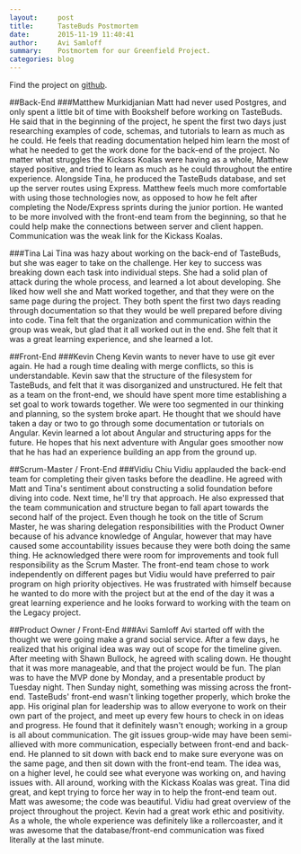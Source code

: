 ```yaml
---
layout:     post
title:      TasteBuds Postmortem
date:       2015-11-19 11:40:41
author:     Avi Samloff
summary:    Postmortem for our Greenfield Project.
categories: blog
---
```

Find the project on [github](http://github.com/kickasskoalas/TasteBuds).

##Back-End
###Matthew Murkidjanian
Matt had never used Postgres, and only spent a little bit of time with Bookshelf before working on TasteBuds. He said that in the beginning of the project, he spent the first two days just researching examples of code, schemas, and tutorials to learn as much as he could. He feels that reading documentation helped him learn the most of what he needed to get the work done for the back-end of the project. No matter what struggles the Kickass Koalas were having as a whole, Matthew stayed positive, and tried to learn as much as he could throughout the entire experience. Alongside Tina, he produced the TasteBuds database, and set up the server routes using Express. Matthew feels much more comfortable with using those technologies now, as opposed to how he felt after completing the Node/Express sprints during the junior portion. He wanted to be more involved with the front-end team from the beginning, so that he could help make the connections between server and client happen. Communication was the weak link for the Kickass Koalas.

###Tina Lai
Tina was hazy about working on the back-end of TasteBuds, but she was eager to take on the challenge. Her key to success was breaking down each task into individual steps. She had a solid plan of attack during the whole process, and learned a lot about developing. She liked how well she and Matt worked together, and that they were on the same page during the project. They both spent the first two days reading through documentation so that they would be well prepared before diving into code. Tina felt that the organization and communication within the group was weak, but glad that it all worked out in the end. She felt that it was a great learning experience, and she learned a lot.


##Front-End
###Kevin Cheng
Kevin wants to never have to use git ever again. He had a rough time dealing with merge conflicts, so this is understandable. Kevin saw that the structure of the filesystem for TasteBuds, and felt that it was disorganized and unstructured. He felt that as a team on the front-end, we should have spent more time establishing a set goal to work towards together. We were too segmented in our thinking and planning, so the system broke apart. He thought that we should have taken a day or two to go through some documentation or tutorials on Angular. Kevin learned a lot about Angular and structuring apps for the future. He hopes that his next adventure with Angular goes smoother now that he has had an experience building an app from the ground up.

##Scrum-Master / Front-End
###Vidiu Chiu
Vidiu applauded the back-end team for completing their given tasks before the deadline. He agreed with Matt and Tina's sentiment about constructing a solid foundation before diving into code. Next time, he'll try that approach. He also expressed that the team communication and structure began to fall apart towards the second half of the project. Even though he took on the title of Scrum Master, he was sharing delegation responsibilities with the Product Owner because of his advance knowledge of Angular, however that may have caused some accountability issues because they were both doing the same thing. He acknowledged there were room for improvements and took full responsibility as the Scrum Master. The front-end team chose to work independently on different pages but Vidiu would have preferred to pair program on high priority objectives. He was frustrated with himself because he wanted to do more with the project but at the end of the day it was a great learning experience and he looks forward to working with the team on the Legacy project.


##Product Owner / Front-End
###Avi Samloff
Avi started off with the thought we were going make a grand social service. After a few days, he realized that his original idea was way out of scope for the timeline given. After meeting with Shawn Bullock, he agreed with scaling down. He thought that it was more manageable, and that the project would be fun. The plan was to have the MVP done by Monday, and a presentable product by Tuesday night. Then Sunday night, something was missing across the front-end. TasteBuds' front-end wasn't linking together properly, which broke the app. His original plan for leadership was to allow everyone to work on their own part of the project, and meet up every few hours to check in on ideas and progress. He found that it definitely wasn't enough; working in a group is all about communication. The git issues group-wide may have been semi-allieved with more communication, especially between front-end and back-end. He planned to sit down with back end to make sure everyone was on the same page, and then sit down with the front-end team. The idea was, on a higher level, he could see what everyone was working on, and having issues with. All around, working with the Kickass Koalas was great. Tina did great, and kept trying to force her way in to help the front-end team out. Matt was awesome; the code was beautiful. Vidiu had great overview of the project throughout the project. Kevin had a great work ethic and positivity. As a whole, the whole experience was definitely like a rollercoaster, and it was awesome that the database/front-end communication was fixed literally at the last minute.
